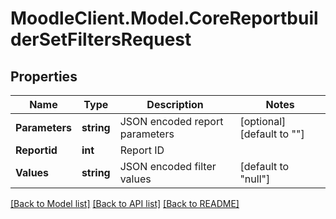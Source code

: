 # MoodleClient.Model.CoreReportbuilderSetFiltersRequest

## Properties

Name | Type | Description | Notes
------------ | ------------- | ------------- | -------------
**Parameters** | **string** | JSON encoded report parameters | [optional] [default to ""]
**Reportid** | **int** | Report ID | 
**Values** | **string** | JSON encoded filter values | [default to "null"]

[[Back to Model list]](../README.md#documentation-for-models) [[Back to API list]](../README.md#documentation-for-api-endpoints) [[Back to README]](../README.md)


